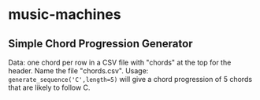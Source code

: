# music-machines
## Simple Chord Progression Generator
Data: one chord per row in a CSV file with "chords" at the top for the header. Name the file "chords.csv".
Usage: `generate_sequence('C',length=5)` will give a chord progression of 5 chords that are likely to follow C.
